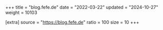 +++
title = "blog.fefe.de"
date = "2022-03-22"
updated = "2024-10-27"
weight = 10103

[extra]
source = "https://blog.fefe.de"
ratio = 100
size = 10
+++
